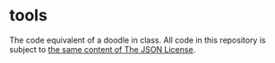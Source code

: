 # tools

The code equivalent of a doodle in class. All code in this repository is subject to [the same content of The JSON License](./LICENSE.md).